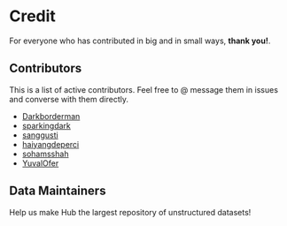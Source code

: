 # Credit
For everyone who has contributed in big and in small ways, **thank you!**. 

## Contributors
This is a list of active contributors. Feel free to @ message them in issues and converse with them directly.

- [Darkborderman](https://github.com/Darkborderman)
- [sparkingdark](https://github.com/sparkingdark)
- [sanggusti](https://github.com/sanggusti)
- [haiyangdeperci](https://github.com/haiyangdeperci)
- [sohamsshah](https://github.com/sohamsshah)
- [YuvalOfer](https://github.com/YuvalOfer)

## Data Maintainers
Help us make Hub the largest repository of unstructured datasets!